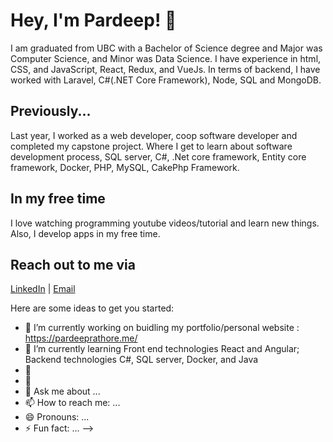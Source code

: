# Hey, I'm Pardeep! 👋

I am graduated from UBC with a Bachelor of Science degree and Major was Computer Science, and Minor was Data Science. I have experience in html, CSS, and JavaScript, React, Redux, and VueJs. In terms of backend, I have worked with Laravel, C#(.NET Core Framework), Node, SQL and MongoDB. 


## Previously...

Last year, I worked as a web developer, coop software developer and completed my capstone project. Where I get to learn about software development process, SQL server, C#, .Net core framework, Entity core framework, Docker, PHP, MySQL, CakePhp Framework.

## In my free time

I love watching programming youtube videos/tutorial and learn new things. Also, I develop apps in my free time.

## Reach out to me via

[LinkedIn](https://www.linkedin.com/in/deep90/) | [Email](rathore90@hotmail.com)

Here are some ideas to get you started:

- 🔭 I’m currently working on buidling my portfolio/personal website : https://pardeeprathore.me/
- 🌱 I’m currently learning Front end technologies React and Angular; Backend technologies C#, SQL server, Docker, and Java
- 👯 
- 🤔 
- 💬 Ask me about ...
- 📫 How to reach me: ...
- 😄 Pronouns: ...
- ⚡ Fun fact: ...
-->
